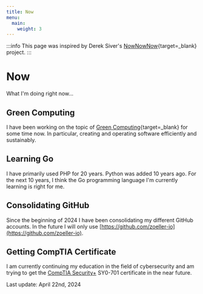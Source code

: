 ```yaml
---
title: Now
menu:
  main:
    weight: 3
---
```


:::info
This page was inspired by Derek Siver's [NowNowNow](https://nownownow.com/about){target=_blank} project.
:::

# Now

What I'm doing right now...


## Green Computing

I have been working on the topic of [Green Computing](https://en.wikipedia.org/wiki/Green_computing){target=_blank} for 
some time now. In particular, creating and operating software efficiently and sustainably.


## Learning Go

I have primarily used PHP for 20 years. Python was added 10 years ago. For the next 10 years, I think the Go 
programming language I'm currently learning is right for me.


## Consolidating GitHub

Since the beginning of 2024 I have been consolidating my different GitHub accounts. In the future I will only use 
[https://github.com/zoeller-io](https://github.com/zoeller-io).


## Getting CompTIA Certificate

I am currently continuing my education in the field of cybersecurity and am trying to get the
[CompTIA Security+](https://www.comptia.org/certifications/security) SY0-701 certificate in the near future.


Last update: April 22nd, 2024
